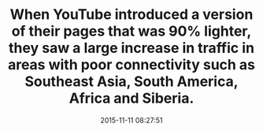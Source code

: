 ---
layout: post
title:  "When YouTube introduced a version of their pages that was 90% lighter, they saw a large increase in traffic in areas with poor connectivity such as Southeast Asia, South America, Africa and Siberia."
img:
 image: "youtube-logo.png"
 alt: "YouTube Logo"
storySource: "http://blog.chriszacharias.com/page-weight-matters"
date:   2015-11-11 08:27:51
tags:
 - reach
 - traffic
 - "2012"
permalink: "/{{ page.date | date: '%Y/%m/%d' }}/{{ page.fileSlug }}/"
---
